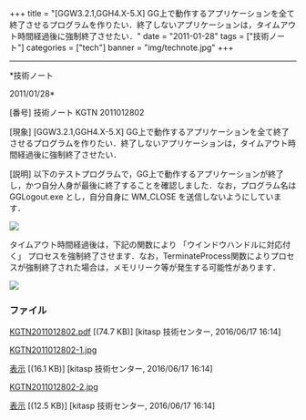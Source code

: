 ﻿+++
title = "[GGW3.2.1,GGH4.X-5.X] GG上で動作するアプリケーションを全て終了させるプログラムを作りたい．終了しないアプリケーションは，タイムアウト時間経過後に強制終了させたい．"
date = "2011-01-28"
tags = ["技術ノート"]
categories = ["tech"]
banner = "img/technote.jpg"
+++

-----------------------------------------------------------------------------------------------------------------------------

*技術ノート

2011/01/28*


[番号]
技術ノート KGTN 2011012802

[現象]
[GGW3.2.1,GGH4.X-5.X]
GG上で動作するアプリケーションを全て終了させるプログラムを作りたい．終了しないアプリケーションは，タイムアウト時間経過後に強制終了させたい．

[説明]
以下のテストプログラムで，GG上で動作するアプリケーションが終了し，かつ自分人身が最後に終了することを確認しました．なお，プログラム名は
GGLogout.exe とし，自分自身に WM_CLOSE を送信しないようにしています．

![](http://techreport.kitasp.net/attachments/download/2641/KGTN2011012802-1.jpg)

タイムアウト時間経過後は，下記の関数により
「ウインドウハンドルに対応付く」
プロセスを強制終了させます．なお，TerminateProcess関数によりプロセスが強制終了された場合は，メモリリーク等が発生する可能性があります．

![](http://techreport.kitasp.net/attachments/download/2642/KGTN2011012802-2.jpg)


### ファイル

 
 


[KGTN2011012802.pdf](http://techreport.kitasp.net/attachments/download/2640/KGTN2011012802.pdf)
 [(74.7 KB)] [kitasp 技術センター, 2016/06/17
16:14]

[KGTN2011012802-1.jpg](http://techreport.kitasp.net/attachments/download/2641/KGTN2011012802-1.jpg)

[表示](http://techreport.kitasp.net/attachments/2641/KGTN2011012802-1.jpg "表示")
 [(16.1 KB)] [kitasp 技術センター, 2016/06/17
16:14]

[KGTN2011012802-2.jpg](http://techreport.kitasp.net/attachments/download/2642/KGTN2011012802-2.jpg)

[表示](http://techreport.kitasp.net/attachments/2642/KGTN2011012802-2.jpg "表示")
 [(12.5 KB)] [kitasp 技術センター, 2016/06/17
16:14]


 


 

